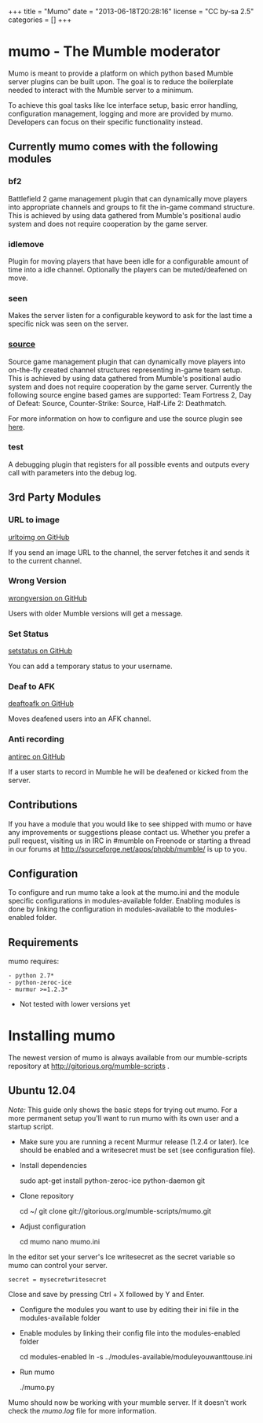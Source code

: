 +++
title = "Mumo"
date = "2013-06-18T20:28:16"
license = "CC by-sa 2.5"
categories = []
+++
# mumo - The Mumble moderator

Mumo is meant to provide a platform on which python based Mumble server
plugins can be built upon. The goal is to reduce the boilerplate needed
to interact with the Mumble server to a minimum.

To achieve this goal tasks like Ice interface setup, basic error
handling, configuration management, logging and more are provided
by mumo. Developers can focus on their specific functionality instead.

## Currently mumo comes with the following modules

### bf2

    

Battlefield 2 game management plugin that can dynamically
move players into appropriate channels and groups to fit
the in-game command structure. This is achieved by using
data gathered from Mumble's positional audio system and does
not require cooperation by the game server. 

### idlemove
Plugin for moving players that have been idle for
a configurable amount of time into a idle channel. Optionally
the players can be muted/deafened on move.

### seen
Makes the server listen for a configurable keyword to ask for
the last time a specific nick was seen on the server.

### [source](https://wiki.mumble.info/wiki/mumo_source)
Source game management plugin that can dynamically move
players into on-the-fly created channel structures representing
in-game team setup. This is achieved by using data gathered from
Mumble's positional audio system and does not require cooperation
by the game server. Currently the following source engine based
games are supported: Team Fortress 2, Day of Defeat: Source,
Counter-Strike: Source, Half-Life 2: Deathmatch.

For more information on how to configure and use the source plugin see [here](https://wiki.mumble.info/wiki/mumo_source).

### test
A debugging plugin that registers for all possible events and
outputs every call with parameters into the debug log.

## 3rd Party Modules
### URL to image
[urltoimg on GitHub](https://github.com/aciid/urltoimg-for-mumo)

If you send an image URL to the channel, the server fetches it and sends it to the current channel.

### Wrong Version
[wrongversion on GitHub](https://github.com/Natenom/wrongversion)

Users with older Mumble versions will get a message.

### Set Status
[setstatus on GitHub](https://github.com/Natenom/setstatus-for-mumo)

You can add a temporary status to your username.

### Deaf to AFK
[deaftoafk on GitHub](https://github.com/Natenom/deaftoafk-for-mumo)

Moves deafened users into an AFK channel.

### Anti recording
[antirec on GitHub](https://github.com/Natenom/antirec-for-mumo/)

If a user starts to record in Mumble he will be deafened or kicked from the server.

## Contributions
If you have a module that you would like to see shipped with mumo or
have any improvements or suggestions please contact us. Whether you
prefer a pull request, visiting us in IRC in #mumble on Freenode or
starting a thread in our forums at http://sourceforge.net/apps/phpbb/mumble/ is up to you.

## Configuration
To configure and run mumo take a look at the mumo.ini and the module
specific configurations in modules-available folder. Enabling modules
is done by linking the configuration in modules-available to the
modules-enabled folder.

## Requirements
mumo requires:

    - python 2.7*
    - python-zeroc-ice
    - murmur >=1.2.3*

* Not tested with lower versions yet

# Installing mumo
The newest version of mumo is always available from our mumble-scripts repository at http://gitorious.org/mumble-scripts .
## Ubuntu 12.04
*Note:* This guide only shows the basic steps for trying out mumo. For a more permanent setup you'll want to run mumo with its own user and a startup script.

* Make sure you are running a recent Murmur release (1.2.4 or later). Ice should be enabled and a writesecret must be set (see configuration file).
* Install dependencies

    sudo apt-get install python-zeroc-ice python-daemon git

* Clone repository

    cd ~/
    git clone git://gitorious.org/mumble-scripts/mumo.git

* Adjust configuration

    cd mumo
    nano mumo.ini

In the editor set your server's Ice writesecret as the secret variable so mumo can control your server.

    secret = mysecretwritesecret

Close and save by pressing Ctrl + X followed by Y and Enter.
* Configure the modules you want to use by editing their ini file in the modules-available folder
* Enable modules by linking their config file into the modules-enabled folder

    cd modules-enabled
    ln -s ../modules-available/moduleyouwanttouse.ini

* Run mumo

    ./mumo.py

Mumo should now be working with your mumble server. If it doesn't work check the *mumo.log* file for more information.